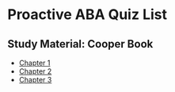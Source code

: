 # Proactive ABA Quiz List
## Study Material: Cooper Book</h2>

- [Chapter 1](https://pactba.github.io/quiz/aba3e/ch1-01.html)
- [Chapter 2](https://pactba.github.io/quiz/aba3e/ch2-01.html)
- [Chapter 3](https://pactba.github.io/quiz/aba3e/ch3-01.html)

